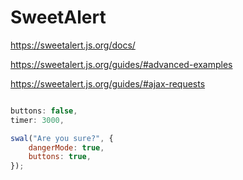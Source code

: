 # SweetAlert


https://sweetalert.js.org/docs/


https://sweetalert.js.org/guides/#advanced-examples

https://sweetalert.js.org/guides/#ajax-requests



```js

buttons: false,
timer: 3000,

swal("Are you sure?", {
    dangerMode: true,
    buttons: true,
});

```






















